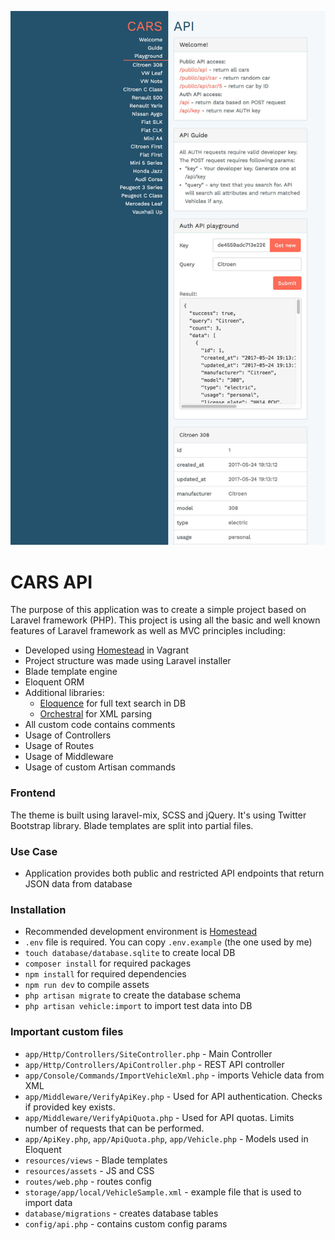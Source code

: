![Screenshot](/screenshot.jpg?raw=true "Screenshot")

# CARS API

The purpose of this application was to create a simple project based on Laravel framework (PHP). This project is using all the basic and well known features of Laravel framework as well as MVC principles including:

- Developed using [Homestead](https://laravel.com/docs/5.4/homestead) in Vagrant
- Project structure was made using Laravel installer
- Blade template engine
- Eloquent ORM
- Additional libraries: 
  - [Eloquence](https://github.com/jarektkaczyk/eloquence) for full text search in DB
  - [Orchestral](https://github.com/orchestral/parser) for XML parsing
- All custom code contains comments
- Usage of Controllers
- Usage of Routes
- Usage of Middleware
- Usage of custom Artisan commands

### Frontend

The theme is built using laravel-mix, SCSS and jQuery. It's using Twitter Bootstrap library. Blade templates are split into partial files.

### Use Case

- Application provides both public and restricted API endpoints that return JSON data from database

### Installation

- Recommended development environment is [Homestead](https://laravel.com/docs/5.4/homestead)
- `.env` file is required. You can copy `.env.example` (the one used by me)
- `touch database/database.sqlite` to create local DB
- `composer install` for required packages
- `npm install` for required dependencies
- `npm run dev` to compile assets
- `php artisan migrate` to create the database schema
- `php artisan vehicle:import` to import test data into DB

### Important custom files

- `app/Http/Controllers/SiteController.php` - Main Controller
- `app/Http/Controllers/ApiController.php` - REST API controller
- `app/Console/Commands/ImportVehicleXml.php` - imports Vehicle data from XML
- `app/Middleware/VerifyApiKey.php` - Used for API authentication. Checks if provided key exists.
- `app/Middleware/VerifyApiQuota.php` - Used for API quotas. Limits number of requests that can be performed.
- `app/ApiKey.php`, `app/ApiQuota.php`, `app/Vehicle.php` - Models used in Eloquent
- `resources/views` - Blade templates
- `resources/assets` - JS and CSS
- `routes/web.php` - routes config
- `storage/app/local/VehicleSample.xml` - example file that is used to import data
- `database/migrations` - creates database tables
- `config/api.php` - contains custom config params